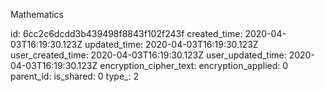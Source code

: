 Mathematics

id: 6cc2c6dcdd3b439498f8843f102f243f
created_time: 2020-04-03T16:19:30.123Z
updated_time: 2020-04-03T16:19:30.123Z
user_created_time: 2020-04-03T16:19:30.123Z
user_updated_time: 2020-04-03T16:19:30.123Z
encryption_cipher_text: 
encryption_applied: 0
parent_id: 
is_shared: 0
type_: 2